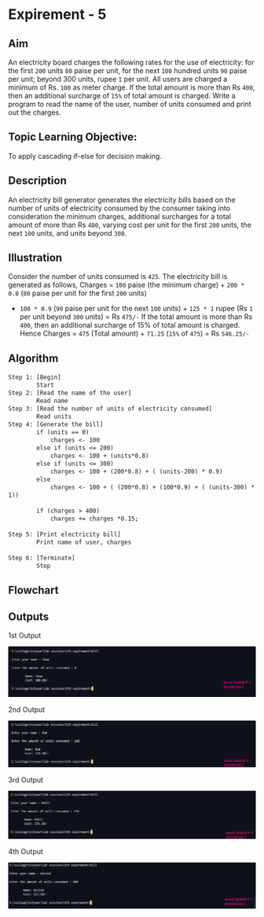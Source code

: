 # Expirement - 5

## Aim
An electricity board charges the following rates for the use of electricity: for the first
`200` units `80` paise per unit, for the next `100` hundred units `90` paise per unit; beyond 300
units, rupee `1` per unit. All users are charged a minimum of Rs. `100` as meter charge. If the
total amount is more than Rs `400`, then an additional surcharge of `15%` of total amount is
charged. Write a program to read the name of the user, number of units consumed and
print out the charges.

## Topic Learning Objective:
To apply cascading if-else for decision making.

## Description
An electricity bill generator generates the electricity bills based on the number of units of
electricity consumed by the consumer taking into consideration the minimum charges,
additional surcharges for a total amount of more than Rs `400`, varying cost per unit for the first
`200` units, the next `100` units, and units beyond `300`.

## Illustration
Consider the number of units consumed is `425`.
The electricity bill is generated as follows,
Charges = `100` paise (the minimum charge) + `200 * 0.8` (`80` paise per unit for the first `200` units)
+ `100 * 0.9` (`90` paise per unit for the next `100` units) + `125 * 1` rupee (Rs `1` per unit beyond `300`
units) = Rs `475/-`
If the total amount is more than Rs `400`, then an additional surcharge of 15% of total amount is
charged. Hence Charges = `475` (Total amount) + `71.25` (`15%` of `475`) = Rs `546.25/-`

## Algorithm
```
Step 1: [Begin]
        Start
Step 2: [Read the name of the user]
        Read name
Step 3: [Read the number of units of electricity consumed]
        Read units
Step 4: [Generate the bill]
        if (units == 0)
            charges <- 100
        else if (units <= 200)
            charges <- 100 + (units*0.8)
        else if (units <= 300)
            charges <- 100 + (200*0.8) + ( (units-200) * 0.9)
        else
            charges <- 100 + ( (200*0.8) + (100*0.9) + ( (units-300) * 1))
    
        if (charges > 400)
            charges += charges *0.15;

Step 5: [Print electricity bill]
        Print name of user, charges

Step 6: [Terminate]
        Stop
```

## Flowchart


## Outputs

1st Output

![1st Output](https://github.com/Anish-Shobith/college/blob/main/1styear/lab%20sessions/5th%20expirement/outputs/1.png?raw=true)

2nd Output

![2nd Output](https://github.com/Anish-Shobith/college/blob/main/1styear/lab%20sessions/5th%20expirement/outputs/2.png?raw=true)

3rd Output

![3rd Output](https://github.com/Anish-Shobith/college/blob/main/1styear/lab%20sessions/5th%20expirement/outputs/3.png?raw=true)

4th Output

![4th Output](https://github.com/Anish-Shobith/college/blob/main/1styear/lab%20sessions/5th%20expirement/outputs/4.png?raw=true)
